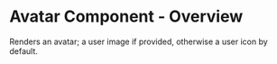 # Avatar Component - Overview

Renders an avatar; a user image if provided, otherwise a user icon by default.